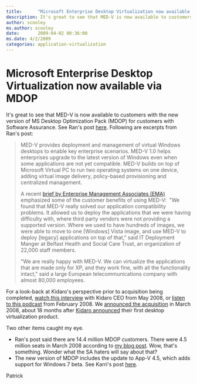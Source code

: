 ```yaml
---
title:      "Microsoft Enterprise Desktop Virtualization now available via MDOP"
description: It's great to see that MED-V is now available to customers with the new version of MS Desktop Optimization Pack (MDOP) for customers with Software Assurance.
author: scooley
ms.author: scooley
date:       2009-04-02 00:36:00
ms.date: 4/2/2009
categories: application-virtualization
---
```

# Microsoft Enterprise Desktop Virtualization now available via MDOP

It's great to see that MED-V is now available to customers with the new version of MS Desktop Optimization Pack (MDOP) for customers with Software Assurance. See Ran's post [here](https://blogs.technet.com/mdop/ "MDOP team blog"). Following are excerpts from Ran's post: 

> MED-V provides deployment and management of virtual Windows desktops to enable key enterprise scenarios. MED-V 1.0 helps enterprises upgrade to the latest version of Windows even when some applications are not yet compatible. MED-V builds on top of Microsoft Virtual PC to run two operating systems on one device, adding virtual image delivery, policy-based provisioning and centralized management.
> 
> A recent [brief by Enterprise Management Associates (EMA)](https://download.microsoft.com/download/B/F/3/BF301FEC-601E-4262-844B-895DEC3BA8A8/EMA_Microsoft-MED-V_B%5b1%5d.pdf) emphasized some of the customer benefits of using MED-V:  "We found that MED-V really solved our application compatibility problems. It allowed us to deploy the applications that we were having difficulty with, where third party vendors were not providing a supported version. Where we used to have hundreds of images, we were able to move to one [Windows] Vista image, and use MED-V to deploy [legacy] applications on top of that," said IT Deployment Manger at Belfast Health and Social Care Trust, an organization of 22,000 staff members.
> 
> "We are really happy with MED-V. We can virtualize the applications that are made only for XP, and they work fine, with all the functionality intact," said a large European telecommunications company with almost 80,000 employees.

For a look-back at Kidaro's perspective prior to acquisition being completed, [watch this interview](http://virtualization.sys-con.com/node/466857 "Sys-Con interview with Kidaro CEO") with Kidaro CEO from May 2008, or [listen to this podcast](http://www.virtual-strategy.com/VSM-Podcasts/Kidaro-s-Desktop-Virtualization-at-Work.html "Virt Review magazine") from February 2008. We [announced the acquisition](https://www.microsoft.com/Presspass/press/2008/mar08/03-12ExpandVirtualizationPR.mspx "MS PressPass article") in March 2008, about 18 months after [Kidaro announced](http://www.virtualization.info/2006/10/kidaro-enters-desktop-virtualization.html "Virtualization.info blog") their first desktop virtualization product. 

Two other items caught my eye. 

  * Ran's post said there are 14.4 million MDOP customers. There were 4.5 million seats in March 2008 according to [my blog post](https://blogs.technet.com/virtualization/archive/2008/03/12/Kidaro-to-be-added-to-Microsoft_2700_s-desktop-virtualization-products.aspx "March 2008 blog post"). Wow, that's something. Wonder what the SA haters will say about that?
  * The new version of MDOP includes the update to App-V 4.5, which adds support for Windows 7 beta. See Karri's post [here](https://blogs.technet.com/mdop/archive/2009/02/26/get-your-applications-virtualized-on-windows-7-beta-with-microsoft-app-v.aspx "MDOP blog from Feb 2009").



Patrick
